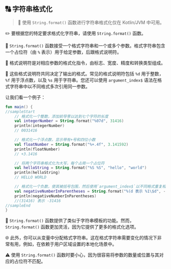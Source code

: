 ## 🔠 字符串格式化

> 🚫 使用 `String.format()` 函数进行字符串格式化仅在 Kotlin/JVM 中可用。

✏️ 要根据您的特定要求格式化字符串，请使用 `String.format()` 函数。

🧩 `String.format()` 函数接受一个格式字符串和一个或多个参数。格式字符串包含一个占位符（由 `%` 表示）用于给定参数，后跟格式说明符。

🔧 格式说明符是对相应参数的格式化指令，由标志、宽度、精度和转换类型组成。

🔢 这些格式说明符共同决定了输出的格式。常见的格式说明符包括 `%d` 用于整数，`%f` 用于浮点数，以及 `%s` 用于字符串。您还可以使用 `argument_index$` 语法在格式字符串中以不同格式多次引用同一参数。




让我们看一个例子：

```kotlin
fun main() {
//sampleStart
    // 格式化一个整数，添加前导零以达到七个字符的长度
    val integerNumber = String.format("%07d", 31416)
    println(integerNumber)
    // 0031416

    // 格式化一个浮点数，显示带有+号和四位小数
    val floatNumber = String.format("%+.4f", 3.141592)
    println(floatNumber)
    // +3.1416

    // 将两个字符串格式化为大写，每个占用一个占位符
    val helloString = String.format("%S %S", "hello", "world")
    println(helloString)
    // HELLO WORLD

    // 格式化一个负数，使其被括号包围，然后使用`argument_index$`以不同格式重复相同的数字（不带括号）
    val negativeNumberInParentheses = String.format("%(d 表示 %1\$d", -31416)
    println(negativeNumberInParentheses)
    //(31416) 表示 -31416
//sampleEnd
}
```


🔄 `String.format()` 函数提供了类似于字符串模板的功能。然而，`String.format()` 函数更加灵活，因为它提供了更多的格式化选项。

🌐 此外，你可以从变量中分配格式字符串。这在格式字符串需要变化的情况下非常有用，例如，在依赖于用户区域设置的本地化场景中。

⚠️ 使用 `String.format()` 函数时要小心，因为很容易将参数的数量或位置与其对应的占位符不匹配。